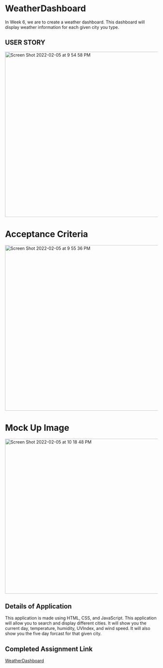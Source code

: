 # WeatherDashboard
In Week 6, we are to create a weather dashboard. This dashboard will display weather information for each given city you type. 
## USER STORY
<img width="542" alt="Screen Shot 2022-02-05 at 9 54 58 PM" src="https://user-images.githubusercontent.com/94761193/152666084-bee591b5-34ce-49cc-a1fc-77ca8c279484.png">


# Acceptance Criteria
<img width="543" alt="Screen Shot 2022-02-05 at 9 55 36 PM" src="https://user-images.githubusercontent.com/94761193/152666086-421e05b7-a04f-4d54-aa5a-cf336e6de85e.png">



# Mock Up Image
<img width="508" alt="Screen Shot 2022-02-05 at 10 18 48 PM" src="https://user-images.githubusercontent.com/94761193/152666504-2aecb28c-1f1e-4c0f-b23f-17fd95b77114.png">


## Details of Application
This application is made using HTML, CSS, and JavaScript.
This application will allow you to search and display different cities. It will show you the current day, temperature, humidity, UVIndex, and wind speed. It will also show you the five day forcast for that given city.

## Completed Assignment Link
[WeatherDashboard](https://lf56.github.io/WeatherDashboard/)
